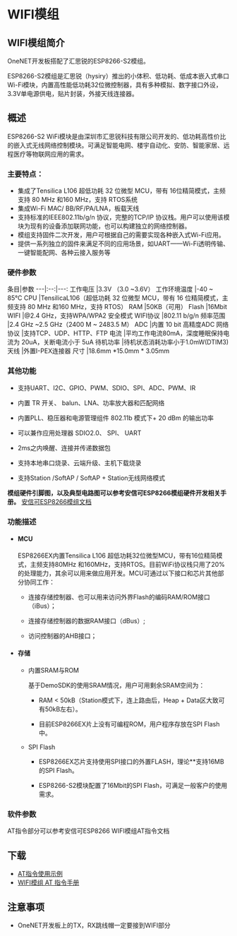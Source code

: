 # **WIFI模组**


## **WIFI模组简介**

OneNET开发板搭配了汇思锐的ESP8266-S2模组。

ESP8266-S2模组是汇思锐（hysiry）推出的小体积、低功耗、低成本嵌入式串口Wi-Fi模块，内置高性能低功耗32位微控制器，具有多种模拟、数字接口外设，3.3V单电源供电，贴片封装，外接天线连接器。

## **概述**

ESP8266-S2 WiFi模块是由深圳市汇思锐科技有限公司开发的、低功耗高性价比的嵌入式无线网络控制模块。可满足智能电网、楼宇自动化、安防、智能家居、远程医疗等物联网应用的需求。

### **主要特点：**

- 集成了Tensilica L106 超低功耗 32 位微型 MCU，带有 16位精简模式，主频支持 80 MHz 和160 MHz，支持 RTOS系统
- 集成Wi-Fi MAC/ BB/RF/PA/LNA，板载天线
- 支持标准的IEEE802.11b/g/n 协议，完整的TCP/IP 协议栈。用户可以使用该模块为现有的设备添加联网功能，也可以构建独立的网络控制器。
- 模组支持固件二次开发，用户可根据自己的需要实现各种嵌入式Wi-Fi应用。
- 提供一系列独立的固件来满足不同的应用场景，如UART——Wi-Fi透明传输、一键智能配网、各种云接入服务等


### **硬件参数**

条目|参数
---|:--:|---:
工作电压            |3.3V （3.0 ~3.6V）
工作环境温度        |-40 ~ 85°C
CPU                |TensilicaL106（超低功耗 32 位微型 MCU，带有 16 位精简模式，主频支持 80 MHz 和160 MHz，支持 RTOS）
RAM                |50KB（可用）
Flash              |16Mbit
WIFI               |@2.4 GHz，支持WPA/WPA2 安全模式
WIFI协议            |802.11 b/g/n
频率范围            |2.4 GHz ~2.5 GHz（2400 M ~ 2483.5 M）
ADC                |内置 10 bit 高精度ADC
网络协议            |支持TCP、UDP、HTTP、FTP
电流                |平均工作电流80mA，深度睡眠保持电流为 20uA，关断电流小于 5uA
待机功率            |待机状态消耗功率小于1.0mW(DTIM3)
天线                |外置I-PEX连接器
尺寸                |18.6mm *15.0mm * 3.05mm

### **其他功能**

- 支持UART、I2C、GPIO、PWM、SDIO、SPI、ADC、PWM、IR

- 内置 TR 开关、 balun、LNA、功率放大器和匹配网络

- 内置PLL、稳压器和电源管理组件 802.11b 模式下+ 20 dBm 的输出功率

- 可以兼作应用处理器 SDIO2.0、 SPI、 UART

- 2ms之内唤醒、连接并传递数据包

- 支持本地串口烧录、云端升级、主机下载烧录

- 支持Station /SoftAP / SoftAP + Station无线网络模式



**模组硬件引脚图，以及典型电路图可以参考安信可ESP8266模组硬件开发相关手册。** [安信可ESP8266模组文档](http://wiki.ai-thinker.com/esp8266)


### **功能描述**

* #### MCU

    ESP8266EX内置Tensilica L106 超低功耗32位微型MCU，带有16位精简模式，主频支持80MHz 和160MHz，支持RTOS。目前WiFi协议栈只用了20%的处理能力，其余可以用来做应用开发。MCU可通过以下接口和芯片其他部分协同工作：

  - 连接存储控制器、也可以用来访问外界Flash的编码RAM/ROM接口（iBus）；

  - 连接存储控制器的数据RAM接口（dBus）;

  - 访问控制器的AHB接口；

* #### 存储

  - 内置SRAM与ROM

      基于DemoSDK的使用SRAM情况，用户可用剩余SRAM空间为：

      - RAM < 50kB（Station模式下，连上路由后，Heap + Data区大致可有50kB左右）。

      - 目前ESP8266EX片上没有可编程ROM，用户程序存放在SPI Flash中。

  - SPI Flash

      - ESP8266EX芯片支持使用SPI接口的外置FLASH，理论**支持16MB的SPI Flash。

      - ESP8266-S2模块配置了16Mbit的SPI Flash，可满足一般客户的使用需求。

### **软件参数**

AT指令部分可以参考安信可ESP8266 WIFI模组AT指令文档


## **下载**

- [AT指令使用示例](doc/AT_demo.pdf)
- [WIFI模组 AT 指令手册](doc/AT_instruction_set.pdf)

## **注意事项**

- OneNET开发板上的TX，RX跳线帽一定要接到WIFI部分





